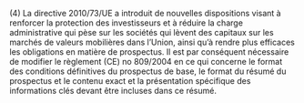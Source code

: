(4) La directive 2010/73/UE a introduit de nouvelles dispositions visant à renforcer la protection des investisseurs et à réduire la charge administrative qui pèse sur les sociétés qui lèvent des capitaux sur les marchés de valeurs mobilières dans l’Union, ainsi qu’à rendre plus efficaces les obligations en matière de prospectus. Il est par conséquent nécessaire de modifier le règlement (CE) no 809/2004 en ce qui concerne le format des conditions définitives du prospectus de base, le format du résumé du prospectus et le contenu exact et la présentation spécifique des informations clés devant être incluses dans ce résumé.